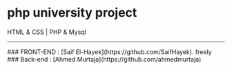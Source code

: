 # php university project

 HTML & CSS  | PHP & Mysql

<hr>
### FRONT-END : [Saif El-Hayek](https://github.com/SaifHayek). freely
### Back-end : [Ahmed Murtaja](https://github.com/ahmedmurtaja)

